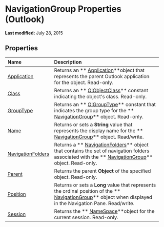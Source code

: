 
# NavigationGroup Properties (Outlook)

 **Last modified:** July 28, 2015


## Properties



|**Name**|**Description**|
|:-----|:-----|
| [Application](c3b3e72a-4862-8d34-ce56-1eaf8425d463.md)|Returns an  ** [Application](797003e7-ecd1-eccb-eaaf-32d6ddde8348.md)**object that represents the parent Outlook application for the object. Read-only.|
| [Class](4df33ac7-7ede-f2c9-3f00-00668c394930.md)|Returns an  ** [OlObjectClass](33d724b3-df3c-2a7f-a80f-93b66d96f588.md)** constant indicating the object's class. Read-only.|
| [GroupType](98cad024-903c-35a1-2e30-a0f96a74a4b2.md)|Returns an  ** [OlGroupType](2a5ee820-41fa-91fc-2ce0-46d97fc4bf11.md)** constant that indicates the group type for the ** [NavigationGroup](a96eb2b1-af1f-71b2-6a0b-dcb5078beb1f.md)** object. Read-only.|
| [Name](ad66ef0a-1348-372a-f98a-d43171856b35.md)|Returns or sets a  **String** value that represents the display name for the ** [NavigationGroup](a96eb2b1-af1f-71b2-6a0b-dcb5078beb1f.md)** object. Read/write.|
| [NavigationFolders](06e58adc-99d7-dd84-4d23-7f845850ff98.md)|Returns a  ** [NavigationFolders](ecff93b8-0c3f-5f31-5b61-c46d2622d2af.md)** object that contains the set of navigation folders associated with the ** [NavigationGroup](a96eb2b1-af1f-71b2-6a0b-dcb5078beb1f.md)** object. Read-only.|
| [Parent](c9d43ee0-ae80-d2f7-93ff-d9948d6e04b9.md)|Returns the parent  **Object** of the specified object. Read-only.|
| [Position](b6fb7506-e143-97d8-ae36-0812ca8d7355.md)|Returns or sets a  **Long** value that represents the ordinal position of the ** [NavigationGroup](a96eb2b1-af1f-71b2-6a0b-dcb5078beb1f.md)** object when displayed in the Navigation Pane. Read/write.|
| [Session](8be45a52-1a91-2b89-567d-051e1a99178c.md)|Returns the  ** [NameSpace](f0dcaa19-07f5-5d42-a3bf-2e42b7885644.md)**object for the current session. Read-only.|
